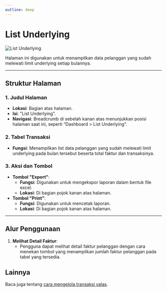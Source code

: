 ```yaml
---
outline: deep
---
```


# List Underlying

![List Underlying](/underlying-list.png)

Halaman ini digunakan untuk menampilkan data pelanggan yang sudah melewati limit underlying setiap bulannya.

---

## Struktur Halaman

### 1. **Judul Halaman**

- **Lokasi**: Bagian atas halaman.
- **Isi**: "List Underlying".
- **Navigasi**: Breadcrumb di sebelah kanan atas menunjukkan posisi halaman saat ini, seperti “Dashboard > List Underlying".

### 2. **Tabel Transaksi**

- **Fungsi**: Menampilkan list data pelanggan yang sudah melewati limit underlying pada bulan tersebut beserta total faktur dan transaksinya.

### 3. **Aksi dan Tombol**
- **Tombol "Export"**:
  - **Fungsi**: Digunakan untuk mengekspor laporan dalam bentuk file excel.
  - **Lokasi**: Di bagian pojok kanan atas halaman.
- **Tombol "Print"**:
  - **Fungsi**: Digunakan untuk mencetak laporan.
  - **Lokasi**: Di bagian pojok kanan atas halaman.
---

## Alur Penggunaan

1. **Melihat Detail Faktur**:
   - Pengguna dapat melihat detail faktur pelanggan dengan cara menekan tombol yang menampilkan jumlah faktur pelanggan pada tabel yang tersedia.

## Lainnya

Baca juga tentang [cara mengelola transaksi valas](/transaksi/transaksi-valas).

